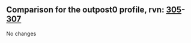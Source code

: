 ## Comparison for the outpost0 profile, rvn: [305](https://github.com/PRO100KatYT/FortniteProfileRevisions/tree/main/profiles/outpost0/305%20outpost0.json)-[307](https://github.com/PRO100KatYT/FortniteProfileRevisions/tree/main/profiles/outpost0/307%20outpost0.json)

No changes
